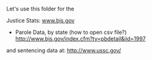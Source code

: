 
Let's use this folder for the 

Justice Stats: www.bjs.gov  

 * Parole Data, by state (how to open csv file?) http://www.bjs.gov/index.cfm?ty=pbdetail&iid=1997

and sentencing data at: http://www.ussc.gov/
